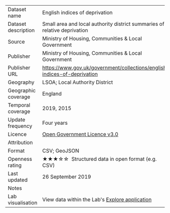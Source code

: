 <table>
<tr>
	<td>Dataset name</td>
	<td>English indices of deprivation</td>
</tr>
<tr>
	<td>Dataset description</td>
	<td>Small area and local authority district summaries of relative deprivation</td>
</tr>
<tr>
	<td>Source</td>
	<td>Ministry of Housing, Communities & Local Government</td>
</tr>
<tr>
	<td>Publisher</td>
	<td>Ministry of Housing, Communities & Local Government</td>
</tr>
<tr>
	<td>Publisher URL</td>
	<td><a href="https://www.gov.uk/government/collections/english-indices-of-deprivation">https://www.gov.uk/government/collections/english-indices-of-deprivation</a></td>
</tr>
<tr>
	<td>Geography</td>
	<td>LSOA; Local Authority District</td>
</tr>
<tr>
	<td>Geographic coverage</td>
	<td>England</td>
</tr>
<tr>
	<td>Temporal coverage</td>
	<td>2019, 2015</td>
</tr>
<tr>
	<td>Update frequency</td>
	<td>Four years</td>
</tr>
<tr>
	<td>Licence</td>
	<td><a href="https://www.nationalarchives.gov.uk/doc/open-government-licence/version/3">Open Government Licence v3.0</a></td>
</tr>
<tr>
	<td>Attribution</td>
	<td></td>
</tr>
<tr>
	<td>Format</td>
	<td>CSV; GeoJSON</td>
</tr>
<tr>
	<td>Openness rating</td>
	<td>&#9733&#9733&#9733&#9734&#9734&nbsp; Structured data in open format (e.g. CSV)</td>
</tr>
<tr>
	<td>Last updated</td>
	<td>26 September 2019</td>
</tr>
<tr>
	<td>Notes</td>
	<td></td>
</tr>
<tr>
	<td>Lab visualisation</td>
	<td>View data within the Lab's <a href="https://www.trafforddatalab.io/maps/explore/index.html?dataset=dataset_name">Explore application</a></td>
</tr>
</table>
